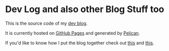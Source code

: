 # Dev Log and also other Blog Stuff too

This is the source code of my [dev blog](http://drmonkeysee.github.io).

It is currently hosted on [GitHub Pages](https://pages.github.com) and generated by [Pelican](http://getpelican.com/).

If you'd like to know how I put the blog together check out [this](http://drmonkeysee.github.io/blog/2015/12/11/setup-pelican-blog/) and [this](http://drmonkeysee.github.io/blog/2015/12/15/publish-pelican-blog/).
